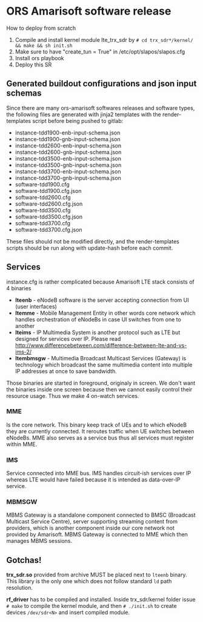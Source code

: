 # ORS Amarisoft software release

How to deploy from scratch

  1. Compile and install kernel module lte_trx_sdr by `# cd trx_sdr*/kernel/ && make && sh init.sh`
  2. Make sure to have "create_tun = True" in /etc/opt/slapos/slapos.cfg
  3. Install ors playbook
  4. Deploy this SR

## Generated buildout configurations and json input schemas

Since there are many ors-amarisoft softwares releases and software types, the following files are
generated with jinja2 templates with the render-templates script before being pushed to gitlab:

 * instance-tdd1900-enb-input-schema.json
 * instance-tdd1900-gnb-input-schema.json
 * instance-tdd2600-enb-input-schema.json
 * instance-tdd2600-gnb-input-schema.json
 * instance-tdd3500-enb-input-schema.json
 * instance-tdd3500-gnb-input-schema.json
 * instance-tdd3700-enb-input-schema.json
 * instance-tdd3700-gnb-input-schema.json
 * software-tdd1900.cfg
 * software-tdd1900.cfg.json
 * software-tdd2600.cfg
 * software-tdd2600.cfg.json
 * software-tdd3500.cfg
 * software-tdd3500.cfg.json
 * software-tdd3700.cfg
 * software-tdd3700.cfg.json

These files should not be modified directly, and the render-templates scripts should be run along
with update-hash before each commit.

## Services

instance.cfg is rather complicated because Amarisoft LTE stack consists of 4 binaries

 * **lteenb** - eNodeB software is the server accepting connection from UI (user interfaces)
 * **ltemme** - Mobile Management Entity in other words core network which handles orchestration of 
   eNodeBs in case UI switches from one to another
 * **lteims** - IP Multimedia System is another protocol such as LTE but designed for services over 
   IP. Please read http://www.differencebetween.com/difference-between-lte-and-vs-ims-2/
 * **ltembmsgw** - Multimedia Broadcast Multicast Services (Gateway) is technology which broadcast
   the same multimedia content into multiple IP addresses at once to save bandwidth.
 
Those binaries are started in foreground, originaly in screen. We don't want the binaries inside one
screen because then we cannot easily control their resource usage. Thus we make 4 on-watch services.


### MME

Is the core network.  This binary keep track of UEs and to which eNodeB they are currently connected.
It reroutes traffic when UE switches between eNodeBs.
MME also serves as a service bus thus all services must register within MME. 


### IMS

Service connected into MME bus. IMS handles circuit-ish services over IP whereas LTE would have
failed because it is intended as data-over-IP service.


### MBMSGW

MBMS Gateway is a standalone component connected to BMSC (Broadcast Multicast Service Centre), server 
supporting streaming content from providers, which is another component inside our core network not
provided by Amarisoft.
MBMS Gateway is connected to MME which then manages MBMS sessions.

## Gotchas!

**trx_sdr.so** provided from archive MUST be placed next to `lteenb` binary. This library is the
only one which does not follow standard `ld` path resolution.

**rf_driver** has to be compiled and installed. Inside trx_sdr/kernel folder issue `# make` to compile the
kernel module, and then `# ./init.sh` to create devices `/dev/sdr<N>` and insert compiled module.
